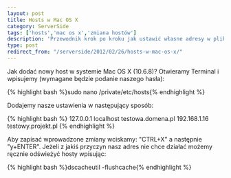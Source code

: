 ```yaml
---
layout: post
title: Hosts w Mac OS X
category: ServerSide
tags: ['hosts','mac os x','zmiana hostów']
description: 'Przewodnik krok po kroku jak ustawić własne adresy w pliku /private/etc/hosts w systemie Mac OS X.'
type: post
redirect_from: "/serverside/2012/02/26/hosts-w-mac-os-x/"
---
```

Jak dodać nowy host w systemie Mac OS X (10.6.8)?
Otwieramy Terminal i wpisujemy (wymagane będzie podanie naszego hasła):

{% highlight bash %}sudo nano /private/etc/hosts{% endhighlight %}

Dodajemy nasze ustawienia w następujący sposób:

{% highlight bash %}
127.0.0.1	localhost testowa.domena.pl
192.168.1.16	testowy.projekt.pl
{% endhighlight %}

Aby zapisać wprowadzone zmiany wciskamy: "CTRL+X" a następnie "y+ENTER".
Jeżeli z jakiś przyczyn nasz adres nie chce działać możemy ręcznie odświeżyć hosty wpisując:

{% highlight bash %}dscacheutil -flushcache{% endhighlight %}
